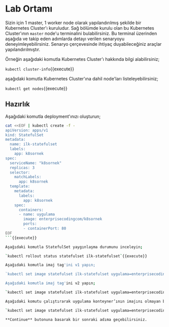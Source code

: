 # Lab Ortamı

Sizin için 1 master, 1 worker node olarak yapılandırılmış şekilde bir Kubernetes Cluster'ı kuruludur. Sağ bölümde kurulu olan bu Kubernetes Cluster'ının `master` node'u terminalini bulabilirsiniz. Bu terminal üzerinden aşağıda ve takip eden adımlarda detayı verilen senaryoyu deneyimleyebilirsiniz. Senaryo çerçevesinde ihtiyaç duyabileceğiniz araçlar yapılandırılmıştır.

Örneğin aşağıdaki komutla Kubernetes Cluster'ı hakkında bilgi alabilirsiniz;

`kubectl cluster-info`{{execute}}

aşağıdaki komutla Kubernetes Cluster'ına dahil node'ları listeleyebilirsiniz;

`kubectl get nodes`{{execute}}

## Hazırlık

Aşağıdaki komutla deployment'ınızı oluşturun;

```bash
cat <<EOF | kubectl create -f -
apiVersion: apps/v1
kind: StatefulSet
metadata:
  name: ilk-statefulset
  labels:
    app: k8sornek
spec:
  serviceName: "k8sornek"
  replicas: 3
  selector:
    matchLabels:
      app: k8sornek
  template:
    metadata:
      labels:
        app: k8sornek
    spec:
      containers:
      - name: uygulama
        image: enterprisecodingcom/k8sornek
        ports:
        - containerPort: 80
EOF
```{{execute}}

Aşağıdaki komutla StatefulSet yaygınlaşma durumunu inceleyin;

`kubectl rollout status statefulset ilk-statefulset`{{execute}}

Aşağıdaki komutla imaj tag'ini v1 yapın;

`kubectl set image statefulset ilk-statefulset uygulama=enterprisecodingcom/k8sornek:v1 --record`{{execute}}

Aşağıdaki komutla imaj tag'ini v2 yapın;

`kubectl set image statefulset ilk-statefulset uygulama=enterprisecodingcom/k8sornek:v2 --record`{{execute}}

Aşağıdaki komutu çalıştırarak uygulama konteyner’ının imajını olmayan bir imaj ile değiştirin;

`kubectl set image statefulset ilk-statefulset uygulama=enterprisecodingcom/k8sornek:v6 --record`{{execute}}

**Continue** butonuna basarak bir sonraki adıma geçebilirsiniz.
